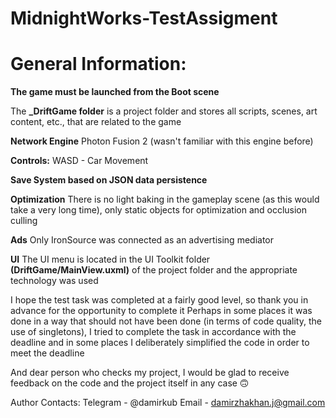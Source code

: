 # MidnightWorks-TestAssigment
 
# General Information:
**The game must be launched from the Boot scene**

The **_DriftGame folder** is a project folder and stores all scripts, scenes, art content, etc., that are related to the game

**Network Engine**
Photon Fusion 2 (wasn't familiar with this engine before)

**Controls:**
WASD - Car Movement

**Save System based on JSON data persistence**

**Optimization**
There is no light baking in the gameplay scene (as this would take a very long time), only static objects for optimization and occlusion culling

**Ads**
Only IronSource was connected as an advertising mediator

**UI**
The UI menu is located in the UI Toolkit folder **(DriftGame/MainView.uxml)** of the project folder and the appropriate technology was used

I hope the test task was completed at a fairly good level, so thank you in advance for the opportunity to complete it
Perhaps in some places it was done in a way that should not have been done (in terms of code quality, the use of singletons), I tried to complete the task in accordance with the deadline and in some places I deliberately simplified the code in order to meet the deadline

And dear person who checks my project, I would be glad to receive feedback on the code and the project itself in any case 🙃

Author Contacts:
Telegram - @damirkub
Email - damirzhakhan.j@gmail.com
